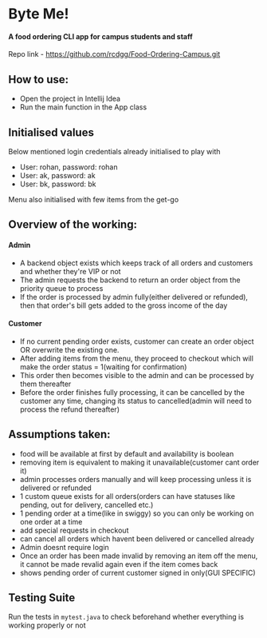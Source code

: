 # Byte Me!
#### A food ordering CLI app for campus students and staff
Repo link - https://github.com/rcdgg/Food-Ordering-Campus.git

## How to use:
- Open the project in Intellij Idea
- Run the main function in the App class

## Initialised values
Below mentioned login credentials already initialised to play with
- User: rohan, password: rohan
- User: ak, password: ak
- User: bk, password: bk

Menu also initialised with few items from the get-go

## Overview of the working:
#### Admin
- A backend object exists which keeps track of all orders and customers and whether they're VIP or not
- The admin requests the backend to return an order object from the priority queue to process
- If the order is processed by admin fully(either delivered or refunded), then that order's bill gets added to the gross income of the day

#### Customer
- If no current pending order exists, customer can create an order object OR overwrite the existing one.
- After adding items from the menu, they proceed to checkout which will make the order status = 1(waiting for confirmation)
- This order then becomes visible to the admin and can be processed by them thereafter
- Before the order finishes fully processing, it can be cancelled by the customer any time, changing its status to cancelled(admin will need to process the refund thereafter)


## Assumptions taken:
- food will be available at first by default and availability is boolean
- removing item is equivalent to making it unavailable(customer cant order it)
- admin processes orders manually and will keep processing unless it is delivered or refunded
- 1 custom queue exists for all orders(orders can have statuses like pending, out for delivery, cancelled etc.)
- 1 pending order at a time(like in swiggy) so you can only be working on one order at a time
- add special requests in checkout
- can cancel all orders which havent been delivered or cancelled already
- Admin doesnt require login
- Once an order has been made invalid by removing an item off the menu, it cannot be made revalid again even if the item comes back
- shows pending order of current customer signed in only(GUI SPECIFIC)

## Testing Suite
Run the tests in `mytest.java` to check beforehand whether everything is working properly or not